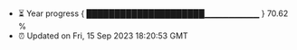 - ⏳ Year progress { █████████████████████▁▁▁▁▁▁▁▁▁ } 70.62 %
- ⏰ Updated on Fri, 15 Sep 2023 18:20:53 GMT

